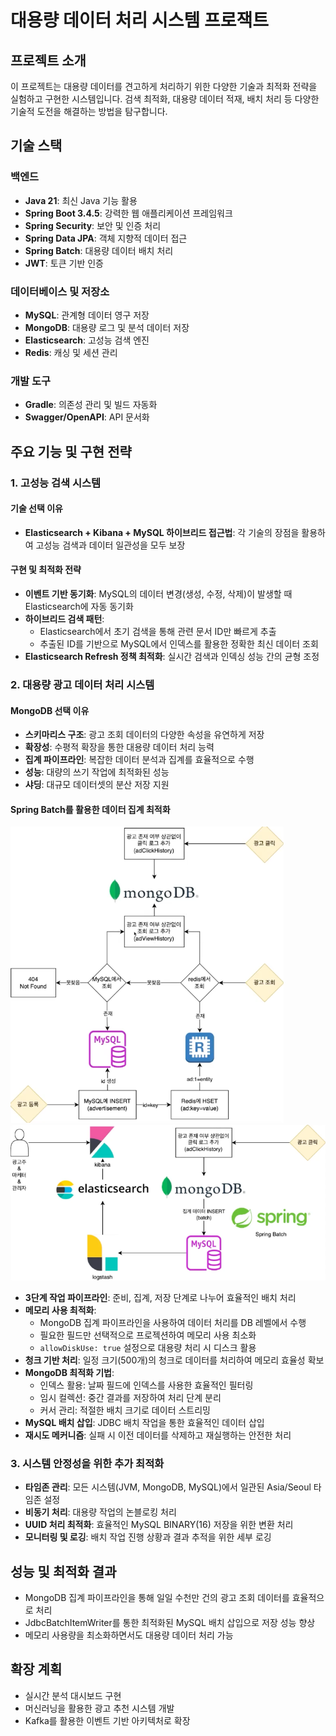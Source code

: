# 대용량 데이터 처리 시스템 프로잭트

## 프로젝트 소개

이 프로젝트는 대용량 데이터를 견고하게 처리하기 위한 다양한 기술과 최적화 전략을 실험하고 구현한 시스템입니다. 검색 최적화, 대용량 데이터 적재, 배치 처리 등 다양한 기술적 도전을 해결하는 방법을 탐구합니다.

## 기술 스택

### 백엔드
- **Java 21**: 최신 Java 기능 활용
- **Spring Boot 3.4.5**: 강력한 웹 애플리케이션 프레임워크
- **Spring Security**: 보안 및 인증 처리
- **Spring Data JPA**: 객체 지향적 데이터 접근
- **Spring Batch**: 대용량 데이터 배치 처리
- **JWT**: 토큰 기반 인증

### 데이터베이스 및 저장소
- **MySQL**: 관계형 데이터 영구 저장
- **MongoDB**: 대용량 로그 및 분석 데이터 저장
- **Elasticsearch**: 고성능 검색 엔진
- **Redis**: 캐싱 및 세션 관리

### 개발 도구
- **Gradle**: 의존성 관리 및 빌드 자동화
- **Swagger/OpenAPI**: API 문서화

## 주요 기능 및 구현 전략

### 1. 고성능 검색 시스템

#### 기술 선택 이유
- **Elasticsearch + Kibana + MySQL 하이브리드 접근법**: 각 기술의 장점을 활용하여 고성능 검색과 데이터 일관성을 모두 보장

#### 구현 및 최적화 전략
- **이벤트 기반 동기화**: MySQL의 데이터 변경(생성, 수정, 삭제)이 발생할 때 Elasticsearch에 자동 동기화
- **하이브리드 검색 패턴**:
   - Elasticsearch에서 초기 검색을 통해 관련 문서 ID만 빠르게 추출
   - 추출된 ID를 기반으로 MySQL에서 인덱스를 활용한 정확한 최신 데이터 조회
- **Elasticsearch Refresh 정책 최적화**: 실시간 검색과 인덱싱 성능 간의 균형 조정

### 2. 대용량 광고 데이터 처리 시스템

#### MongoDB 선택 이유
- **스키마리스 구조**: 광고 조회 데이터의 다양한 속성을 유연하게 저장
- **확장성**: 수평적 확장을 통한 대용량 데이터 처리 능력
- **집계 파이프라인**: 복잡한 데이터 분석과 집계를 효율적으로 수행
- **성능**: 대량의 쓰기 작업에 최적화된 성능
- **샤딩**: 대규모 데이터셋의 분산 저장 지원

#### Spring Batch를 활용한 데이터 집계 최적화
![img.png](img.png)
![img_1.png](img_1.png)
- **3단계 작업 파이프라인**: 준비, 집계, 저장 단계로 나누어 효율적인 배치 처리
- **메모리 사용 최적화**:
   - MongoDB 집계 파이프라인을 사용하여 데이터 처리를 DB 레벨에서 수행
   - 필요한 필드만 선택적으로 프로젝션하여 메모리 사용 최소화
   - `allowDiskUse: true` 설정으로 대용량 처리 시 디스크 활용
- **청크 기반 처리**: 일정 크기(500개)의 청크로 데이터를 처리하여 메모리 효율성 확보
- **MongoDB 최적화 기법**:
   - 인덱스 활용: 날짜 필드에 인덱스를 사용한 효율적인 필터링
   - 임시 컬렉션: 중간 결과를 저장하여 처리 단계 분리
   - 커서 관리: 적절한 배치 크기로 데이터 스트리밍
- **MySQL 배치 삽입**: JDBC 배치 작업을 통한 효율적인 데이터 삽입
- **재시도 메커니즘**: 실패 시 이전 데이터를 삭제하고 재실행하는 안전한 처리

### 3. 시스템 안정성을 위한 추가 최적화

- **타임존 관리**: 모든 시스템(JVM, MongoDB, MySQL)에서 일관된 Asia/Seoul 타임존 설정
- **비동기 처리**: 대용량 작업의 논블로킹 처리
- **UUID 처리 최적화**: 효율적인 MySQL BINARY(16) 저장을 위한 변환 처리
- **모니터링 및 로깅**: 배치 작업 진행 상황과 결과 추적을 위한 세부 로깅

## 성능 및 최적화 결과

- MongoDB 집계 파이프라인을 통해 일일 수천만 건의 광고 조회 데이터를 효율적으로 처리
- JdbcBatchItemWriter를 통한 최적화된 MySQL 배치 삽입으로 저장 성능 향상
- 메모리 사용량을 최소화하면서도 대용량 데이터 처리 가능

## 확장 계획

- 실시간 분석 대시보드 구현
- 머신러닝을 활용한 광고 추천 시스템 개발
- Kafka를 활용한 이벤트 기반 아키텍처로 확장